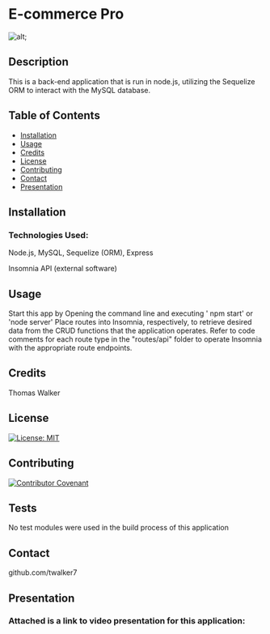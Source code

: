 # E-commerce Pro

![alt ]();



## Description 

This is a back-end application that is run in node.js, utilizing the Sequelize ORM to interact with the MySQL database. 

## Table of Contents

* [Installation](#installation)
* [Usage](#usage)
* [Credits](#credits)
* [License](#license)
* [Contributing](#Contributing)
* [Contact](#Contact)
* [Presentation](#Presentation)


## Installation

 ### Technologies Used:
  Node.js, 
  MySQL, 
  Sequelize (ORM),
  Express

  Insomnia API (external software)


## Usage 

Start this app by Opening the command line and executing ' npm start' or 'node server' 
Place routes into Insomnia, respectively, to retrieve desired data from the CRUD functions that the application operates. Refer to code comments for each route type in the "routes/api" folder to operate Insomnia with the appropriate route endpoints. 
                


## Credits

Thomas Walker 

## License

[![License: MIT](https://img.shields.io/badge/License-MIT-yellow.svg)](https://opensource.org/licenses/MIT)


## Contributing

[![Contributor Covenant](https://img.shields.io/badge/Contributor%20Covenant-2.0-4baaaa.svg)](code_of_conduct.md)
    


## Tests
No test modules were used in the build process of this application 

## Contact

 github.com/twalker7

 ## Presentation
 ### Attached is a link to video presentation for this application:


